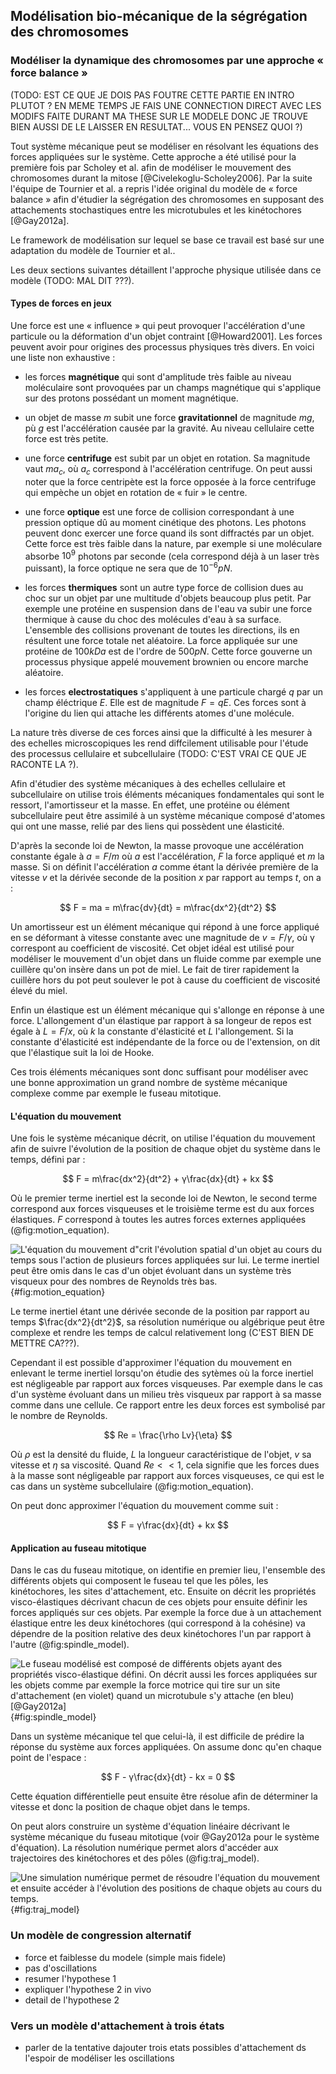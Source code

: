 ## Modélisation bio-mécanique de la ségrégation des chromosomes

### Modéliser la dynamique des chromosomes par une approche « force balance »

(TODO: EST CE QUE JE DOIS PAS FOUTRE CETTE PARTIE EN INTRO PLUTOT ? EN MEME TEMPS JE FAIS UNE CONNECTION DIRECT AVEC LES MODIFS FAITE DURANT MA THESE SUR LE MODELE DONC JE TROUVE BIEN AUSSI DE LE LAISSER EN RESULTAT... VOUS EN PENSEZ QUOI ?)

Tout système mécanique peut se modéliser en résolvant les équations des forces appliquées sur le système. Cette approche a été utilisé pour la première fois par Scholey et al. afin de modéliser le mouvement des chromosomes durant la mitose [@Civelekoglu-Scholey2006]. Par la suite l'équipe de Tournier et al. a repris l'idée original du modèle de « force balance » afin d'étudier la ségrégation des chromosomes en supposant des attachements stochastiques entre les microtubules et les kinétochores [@Gay2012a].

Le framework de modélisation sur lequel se base ce travail est basé sur une adaptation du modèle de Tournier et al..

Les deux sections suivantes détaillent l'approche physique utilisée dans ce modèle (TODO: MAL DIT ???).

#### Types de forces en jeux

Une force est une « influence » qui peut provoquer l'accélération d'une particule ou la déformation d'un objet contraint [@Howard2001]. Les forces peuvent avoir pour origines des processus physiques très divers. En voici une liste non exhaustive :

- les forces __magnétique__ qui sont d'amplitude très faible au niveau moléculaire sont provoquées par un champs magnétique qui s'applique sur des protons possédant un moment magnétique.

- un objet de masse $m$ subit une force __gravitationnel__ de magnitude $mg$, pù $g$ est l'accélération causée par la gravité. Au niveau cellulaire cette force est très petite.

- une force __centrifuge__ est subit par un objet en rotation. Sa magnitude vaut $ma_c$, où $a_c$ correspond à l'accélération centrifuge. On peut aussi noter que la force centripète est la force opposée à la force centrifuge qui empèche un objet en rotation de « fuir » le centre.

- une force __optique__ est une force de collision correspondant à une pression optique dû au moment cinétique des photons. Les photons peuvent donc exercer une force quand ils sont diffractés par un objet. Cette force est très faible dans la nature, par exemple si une moléculare absorbe $10^9$ photons par seconde (cela correspond déjà à un laser très puissant), la force optique ne sera que de $10^{-6}pN$.

- les forces __thermiques__ sont un autre type force de collision dues au choc sur un objet par une multitude d'objets beaucoup plus petit. Par exemple une protéine en suspension dans de l'eau va subir une force thermique à cause du choc des molécules d'eau à sa surface. L'ensemble des collisions provenant de toutes les directions, ils en résultent une force totale net aléatoire. La force appliquée sur une protéine de $100kDa$ est de l'ordre de $500pN$. Cette force gouverne un processus physique appelé mouvement brownien ou encore marche aléatoire.

- les forces __electrostatiques__ s'appliquent à une particule chargé $q$ par un champ éléctrique $E$. Elle est de magnitude $F = qE$. Ces forces sont à l'origine du lien qui attache les différents atomes d'une molécule.

La nature très diverse de ces forces ainsi que la difficulté à les mesurer à des echelles microscopiques les rend diffcilement utilisable pour l'étude des processus cellulaire et subcellulaire (TODO: C'EST VRAI CE QUE JE RACONTE LA ?).

Afin d'étudier des système mécaniques à des echelles cellulaire et subcellulaire on utilise trois éléments mécaniques fondamentales qui sont le ressort, l'amortisseur et la masse. En effet, une protéine ou élément subcellulaire peut être assimilé à un système mécanique composé d'atomes qui ont une masse, relié par des liens qui possèdent une élasticité.

D'après la seconde loi de Newton, la masse provoque une accélération constante égale à $a = F/m$ où $a$ est l'accélération, $F$ la force appliqué et $m$ la masse. Si on définit l'accélération $a$ comme étant la dérivée première de la vitesse $v$ et la dérivée seconde de la position $x$ par rapport au temps $t$, on a :

$$
F = ma = m\frac{dv}{dt} = m\frac{dx^2}{dt^2}
$$

Un amortisseur est un élément mécanique qui répond à une force appliqué en se déformant à vitesse constante avec une magnitude de $v = F/γ$, où γ correspont au coefficient de viscosité. Cet objet idéal est utilisé pour modéliser le mouvement d'un objet dans un fluide comme par exemple une cuillère qu'on insère dans un pot de miel. Le fait de tirer rapidement la cuillère hors du pot peut soulever le pot à cause du coefficient de viscosité élevé du miel.

Enfin un élastique est un élément mécanique qui s'allonge en réponse à une force. L'allongement d'un élastique par rapport à sa longeur de repos est égale à $L = F/x$, où $k$ la constante d'élasticité et $L$ l'allongement. Si la constante d'élasticité est indépendante de la force ou de l'extension, on dit que l'élastique suit la loi de Hooke.

Ces trois éléments mécaniques sont donc suffisant pour modéliser avec une bonne approximation un grand nombre de système mécanique complexe comme par exemple le fuseau mitotique.

#### L'équation du mouvement

Une fois le système mécanique décrit, on utilise l'équation du mouvement afin de suivre l'évolution de la position de chaque objet du système dans le temps, défini par :

$$
F = m\frac{dx^2}{dt^2} + γ\frac{dx}{dt} + kx
$$

Où le premier terme inertiel est la seconde loi de Newton, le second terme correspond aux forces visqueuses et le troisième terme est du aux forces élastiques. $F$ correspond à toutes les autres forces externes appliquées (@fig:motion_equation).

![L'équation du mouvement d"crit l'évolution spatial d'un objet au cours du temps sous l'action de plusieurs forces appliquées sur lui. Le terme inertiel peut être omis dans le cas d'un objet évoluant dans un système très visqueux pour des nombres de Reynolds très bas.](figures/results/motion_equation.png){#fig:motion_equation}

Le terme inertiel étant une dérivée seconde de la position par rapport au temps $\frac{dx^2}{dt^2}$, sa résolution numérique ou algébrique peut être complexe et rendre les temps de calcul relativement long (C'EST BIEN DE METTRE CA???).

Cependant il est possible d'approximer l'équation du mouvement en enlevant le terme inertiel lorsqu'on étudie des sytèmes où la force inertiel est négligeable par rapport aux forces visqueuses. Par exemple dans le cas d'un système évoluant dans un milieu très visqueux par rapport à sa masse comme dans une cellule. Ce rapport entre les deux forces est symbolisé par le nombre de Reynolds.

$$
Re = \frac{\rho Lv}{\eta}
$$

Où $ρ$ est la densité du fluide, $L$ la longueur caractéristique de l'objet, $v$ sa vitesse et $η$ sa viscosité. Quand $Re << 1$, cela signifie que les forces dues à la masse sont négligeable par rapport aux forces visqueuses, ce qui est le cas dans un système subcellulaire (@fig:motion_equation).

On peut donc approximer l'équation du mouvement comme suit :

$$
F = γ\frac{dx}{dt} + kx
$$

#### Application au fuseau mitotique

Dans le cas du fuseau mitotique, on identifie en premier lieu, l'ensemble des différents objets qui composent le fuseau tel que les pôles, les kinétochores, les sites d'attachement, etc. Ensuite on décrit les propriétés visco-élastiques décrivant chacun de ces objets pour ensuite définir les forces appliqués sur ces objets. Par exemple la force due à un attachement élastique entre les deux kinétochores (qui correspond à la cohésine) va dépendre de la position relative des deux kinétochores l'un par rapport à l'autre (@fig:spindle_model).

![Le fuseau modélisé est composé de différents objets ayant des propriétés visco-élastique défini. On décrit aussi les forces appliquées sur les objets comme par exemple la force motrice qui tire sur un site d'attachement (en violet) quand un microtubule s'y attache (en bleu) [@Gay2012a]](figures/results/spindle_model.png){#fig:spindle_model}

Dans un système mécanique tel que celui-là, il est difficile de prédire la réponse du système aux forces appliquées. On assume donc qu'en chaque point de l'espace :

$$
F - γ\frac{dx}{dt} - kx = 0
$$

Cette équation différentielle peut ensuite être résolue afin de déterminer la vitesse et donc la position de chaque objet dans le temps.

On peut alors construire un système d'équation linéaire décrivant le système mécanique du fuseau mitotique (voir @Gay2012a pour le système d'équation). La résolution numérique permet alors d'accéder aux trajectoires des kinétochores et des pôles (@fig:traj_model).

![Une simulation numérique permet de résoudre l'équation du mouvement et ensuite accéder à l'évolution des positions de chaque objets au cours du temps.](figures/results/traj_model.png){#fig:traj_model}

### Un modèle de congression alternatif

- force et faiblesse du modele (simple mais fidele)
- pas d'oscillations
- resumer l'hypothese 1
- expliquer l'hypothese 2 in vivo
- detail de l'hypothese 2

### Vers un modèle d'attachement à trois états

- parler de la tentative dajouter trois etats possibles d'attachement ds l'espoir de modéliser les oscillations
